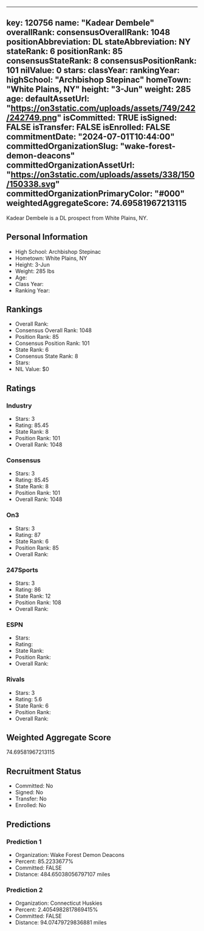 ---
  key: 120756
  name: "Kadear Dembele"
  overallRank: 
  consensusOverallRank: 1048
  positionAbbreviation: DL
  stateAbbreviation: NY
  stateRank: 6
  positionRank: 85
  consensusStateRank: 8
  consensusPositionRank: 101
  nilValue: 0
  stars: 
  classYear: 
  rankingYear: 
  highSchool: "Archbishop Stepinac"
  homeTown: "White Plains, NY"
  height: "3-Jun"
  weight: 285
  age: 
  defaultAssetUrl: "https://on3static.com/uploads/assets/749/242/242749.png"
  isCommitted: TRUE
  isSigned: FALSE
  isTransfer: FALSE
  isEnrolled: FALSE
  commitmentDate: "2024-07-01T10:44:00"
  committedOrganizationSlug: "wake-forest-demon-deacons"
  committedOrganizationAssetUrl: "https://on3static.com/uploads/assets/338/150/150338.svg"
  committedOrganizationPrimaryColor: "#000"
  weightedAggregateScore: 74.69581967213115
  ---
  
  Kadear Dembele is a DL prospect from White Plains, NY.
  
  ## Personal Information
  - High School: Archbishop Stepinac
  - Hometown: White Plains, NY
  - Height: 3-Jun
  - Weight: 285 lbs
  - Age: 
  - Class Year: 
  - Ranking Year: 
  
  ## Rankings
  - Overall Rank: 
  - Consensus Overall Rank: 1048
  - Position Rank: 85
  - Consensus Position Rank: 101
  - State Rank: 6
  - Consensus State Rank: 8
  - Stars: 
  - NIL Value: $0
  
  ## Ratings
  
  ### Industry
  - Stars: 3
  - Rating: 85.45
  - State Rank: 8
  - Position Rank: 101
  - Overall Rank: 1048
  
  ### Consensus
  - Stars: 3
  - Rating: 85.45
  - State Rank: 8
  - Position Rank: 101
  - Overall Rank: 1048
  
  ### On3
  - Stars: 3
  - Rating: 87
  - State Rank: 6
  - Position Rank: 85
  - Overall Rank: 
  
  ### 247Sports
  - Stars: 3
  - Rating: 86
  - State Rank: 12
  - Position Rank: 108
  - Overall Rank: 
  
  ### ESPN
  - Stars: 
  - Rating: 
  - State Rank: 
  - Position Rank: 
  - Overall Rank: 
  
  ### Rivals
  - Stars: 3
  - Rating: 5.6
  - State Rank: 6
  - Position Rank: 
  - Overall Rank: 
  
  ## Weighted Aggregate Score
  74.69581967213115
  
  ## Recruitment Status
  - Committed: No
  - Signed: No
  - Transfer: No
  - Enrolled: No
  
  
  
  ## Predictions
  
  ### Prediction 1
  - Organization: Wake Forest Demon Deacons
  - Percent: 85.2233677%
  - Committed: FALSE
  - Distance: 484.65038056797107 miles
  
  ### Prediction 2
  - Organization: Connecticut Huskies
  - Percent: 2.4054982817869415%
  - Committed: FALSE
  - Distance: 94.07479729836881 miles
  